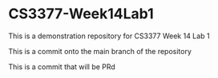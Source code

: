 # CS3377-Week14Lab1
This is a demonstration repository for CS3377 Week 14 Lab 1

This is a commit onto the main branch of the repository

This is a commit that will be PRd
